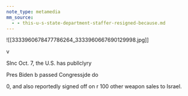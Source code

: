 ```yaml
---
note_type: metamedia
mm_source:
  - - this-u-s-state-department-staffer-resigned-because.md
---
```


![[3333960678477786264_3333960667690129998.jpg]]

v

Slnc Oct. 7, the U.S. has publlclyry

Pres Biden b passed Congressjde do

0, and also reportedly signed off on
r 100 other weapon sales to Israel.


